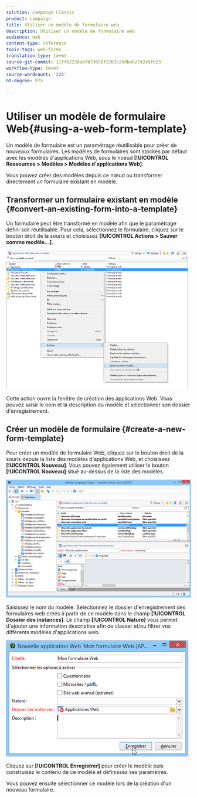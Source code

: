 ```yaml
---
solution: Campaign Classic
product: campaign
title: Utiliser un modèle de formulaire web
description: Utiliser un modèle de formulaire web
audience: web
content-type: reference
topic-tags: web-forms
translation-type: tm+mt
source-git-commit: 11ff62238a8fb73658f2263c25dbeb27d2e0fb23
workflow-type: tm+mt
source-wordcount: '226'
ht-degree: 97%

---
```



# Utiliser un modèle de formulaire Web{#using-a-web-form-template}

Un modèle de formulaire est un paramétrage réutilisable pour créer de nouveaux formulaires. Les modèles de formulaires sont stockés par défaut avec les modèles d&#39;applications Web, sous le noeud **[!UICONTROL Ressources > Modèles > Modèles d&#39;applications Web]**.

Vous pouvez créer des modèles depuis ce nœud ou transformer directement un formulaire existant en modèle.

## Transformer un formulaire existant en modèle {#convert-an-existing-form-into-a-template}

Un formulaire peut être transformé en modèle afin que le paramétrage défini soit réutilisable. Pour cela, sélectionnez le formulaire, cliquez sur le bouton droit de la souris et choisissez **[!UICONTROL Actions > Sauver comme modèle...]**.

![](assets/s_ncs_admin_survey_saveastemplate.png)

Cette action ouvre la fenêtre de création des applications Web. Vous pouvez saisir le nom et la description du modèle et sélectionner son dossier d&#39;enregistrement.

## Créer un modèle de formulaire {#create-a-new-form-template}

Pour créer un modèle de formulaire Web, cliquez sur le bouton droit de la souris depuis la liste des modèles d&#39;applications Web, et choisissez **[!UICONTROL Nouveau]**. Vous pouvez également utiliser le bouton **[!UICONTROL Nouveau]** situé au-dessus de la liste des modèles.

![](assets/s_ncs_admin_survey_createtemplate.png)

Saisissez le nom du modèle. Sélectionnez le dossier d&#39;enregistrement des formulaires web créés à partir de ce modèle dans le champ **[!UICONTROL Dossier des instances]**. Le champ **[!UICONTROL Nature]** vous permet d&#39;ajouter une information descriptive afin de classer et/ou filtrer vos différents modèles d&#39;applications web.

![](assets/s_ncs_admin_survey_createtemplate_details.png)

Cliquez sur **[!UICONTROL Enregistrer]** pour créer le modèle puis construisez le contenu de ce modèle et définissez ses paramètres.

Vous pouvez ensuite sélectionner ce modèle lors de la création d&#39;un nouveau formulaire.
